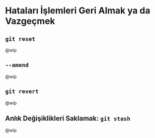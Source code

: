 # Hataları İşlemleri Geri Almak ya da Vazgeçmek

## `git reset`

@wip

## `--amend`

@wip

## `git revert`

@wip

## Anlık Değişiklikleri Saklamak: `git stash`

@wip
